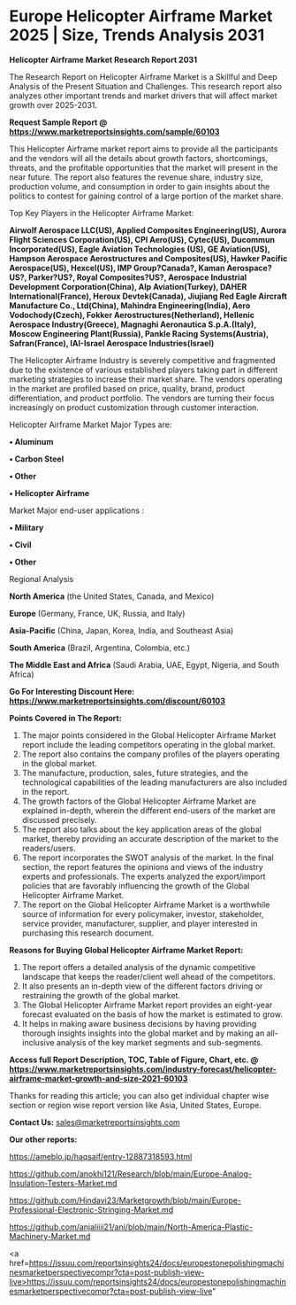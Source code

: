 # Europe Helicopter Airframe Market 2025 | Size, Trends Analysis 2031

<strong>Helicopter Airframe Market Research Report 2031</strong>

The Research Report on Helicopter Airframe Market is a Skillful and Deep Analysis of the Present Situation and Challenges. This research report also analyzes other important trends and market drivers that will affect market growth over 2025-2031.

<strong>Request Sample Report @ <a href=https://www.marketreportsinsights.com/sample/60103>https://www.marketreportsinsights.com/sample/60103</a></strong>

This Helicopter Airframe market report aims to provide all the participants and the vendors will all the details about growth factors, shortcomings, threats, and the profitable opportunities that the market will present in the near future. The report also features the revenue share, industry size, production volume, and consumption in order to gain insights about the politics to contest for gaining control of a large portion of the market share.

Top Key Players in the Helicopter Airframe Market:

<strong>Airwolf Aerospace LLC(US), Applied Composites Engineering(US), Aurora Flight Sciences Corporation(US), CPI Aero(US), Cytec(US), Ducommun Incorporated(US), Eagle Aviation Technologies (US), GE Aviation(US), Hampson Aerospace Aerostructures and Composites(US), Hawker Pacific Aerospace(US), Hexcel(US), IMP Group?Canada?, Kaman Aerospace?US?, Parker?US?, Royal Composites?US?, Aerospace Industrial Development Corporation(China), Alp Aviation(Turkey), DAHER International(France), Heroux Devtek(Canada), Jiujiang Red Eagle Aircraft Manufacture Co., Ltd(China), Mahindra Engineering(India), Aero Vodochody(Czech), Fokker Aerostructures(Netherland), Hellenic Aerospace Industry(Greece), Magnaghi Aeronautica S.p.A.(Italy), Moscow Engineering Plant(Russia), Pankle Racing Systems(Austria), Safran(France), IAI-Israel Aerospace Industries(Israel)</strong>

The Helicopter Airframe Industry is severely competitive and fragmented due to the existence of various established players taking part in different marketing strategies to increase their market share. The vendors operating in the market are profiled based on price, quality, brand, product differentiation, and product portfolio. The vendors are turning their focus increasingly on product customization through customer interaction.

Helicopter Airframe Market Major Types are:

<strong>• Aluminum

• Carbon Steel

• Other

• Helicopter Airframe</strong>

Market Major end-user applications :

<strong>• Military

• Civil

• Other</strong>

Regional Analysis

</u><strong><b>North America</b></strong> (the United States, Canada, and Mexico)

<strong><b>Europe </b></strong>(Germany, France, UK, Russia, and Italy)

<strong><b>Asia-Pacific</b></strong> (China, Japan, Korea, India, and Southeast Asia)

<strong><b>South America</b></strong> (Brazil, Argentina, Colombia, etc.)

<strong><b>The Middle East and Africa</b></strong> (Saudi Arabia, UAE, Egypt, Nigeria, and South Africa)

<strong>Go For Interesting Discount Here: <a href=https://www.marketreportsinsights.com/discount/60103>https://www.marketreportsinsights.com/discount/60103</a></strong>

<strong>Points Covered in The Report:</strong>
<ol>
  <li>The major points considered in the Global Helicopter Airframe Market report include the leading competitors operating in the global market.</li>
  <li>The report also contains the company profiles of the players operating in the global market.</li>
  <li>The manufacture, production, sales, future strategies, and the technological capabilities of the leading manufacturers are also included in the report.</li>
  <li>The growth factors of the Global Helicopter Airframe Market are explained in-depth, wherein the different end-users of the market are discussed precisely.</li>
  <li>The report also talks about the key application areas of the global market, thereby providing an accurate description of the market to the readers/users.</li>
  <li>The report incorporates the SWOT analysis of the market. In the final section, the report features the opinions and views of the industry experts and professionals. The experts analyzed the export/import policies that are favorably influencing the growth of the Global Helicopter Airframe Market.</li>
  <li>The report on the Global Helicopter Airframe Market is a worthwhile source of information for every policymaker, investor, stakeholder, service provider, manufacturer, supplier, and player interested in purchasing this research document.</li>
</ol>
<strong>Reasons for Buying Global Helicopter Airframe Market Report:</strong>

<ol>
  <li>The report offers a detailed analysis of the dynamic competitive landscape that keeps the reader/client well ahead of the competitors.</li>
  <li>It also presents an in-depth view of the different factors driving or restraining the growth of the global market.</li>
  <li>The Global Helicopter Airframe Market report provides an eight-year forecast evaluated on the basis of how the market is estimated to grow.</li>
  <li>It helps in making aware business decisions by having providing thorough insights insights into the global market and by making an all-inclusive analysis of the key market segments and sub-segments.</li>
</ol>
<strong>Access full Report Description, TOC, Table of Figure, Chart, etc. @ <a href=https://www.marketreportsinsights.com/industry-forecast/helicopter-airframe-market-growth-and-size-2021-60103>https://www.marketreportsinsights.com/industry-forecast/helicopter-airframe-market-growth-and-size-2021-60103</a></strong>


Thanks for reading this article; you can also get individual chapter wise section or region wise report version like Asia, United States, Europe.

<strong>Contact Us:</strong>
sales@marketreportsinsights.com

<strong>Our other reports:</strong>

<a href=https://ameblo.jp/haqsaif/entry-12887318593.html>https://ameblo.jp/haqsaif/entry-12887318593.html</a>

<a href=https://github.com/anokhi121/Research/blob/main/Europe-Analog-Insulation-Testers-Market.md>https://github.com/anokhi121/Research/blob/main/Europe-Analog-Insulation-Testers-Market.md</a>

<a href=https://github.com/Hindavi23/Marketgrowth/blob/main/Europe-Professional-Electronic-Stringing-Market.md>https://github.com/Hindavi23/Marketgrowth/blob/main/Europe-Professional-Electronic-Stringing-Market.md</a>

<a href=https://github.com/anjaliiii21/ani/blob/main/North-America-Plastic-Machinery-Market.md>https://github.com/anjaliiii21/ani/blob/main/North-America-Plastic-Machinery-Market.md</a>

<a href=https://issuu.com/reportsinsights24/docs/europestonepolishingmachinesmarketperspectivecompr?cta=post-publish-view-live>https://issuu.com/reportsinsights24/docs/europestonepolishingmachinesmarketperspectivecompr?cta=post-publish-view-live</a>"
